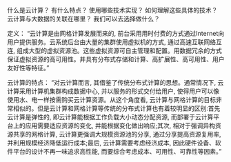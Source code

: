 什么是云计算？
有什么特点？
使用哪些技术实现？
如何理解这些具体的技术？
云计算与大数据的关联在哪里？
我们可以去选择做什么？



定义：
“云计算是由网格计算发展而来的, 前台采用用时付费的方式通过Internet向用户提供服务。云系统后台由大量的集群使用虚拟机的方式, 通过高速互联网络互连, 组成大型的虚拟资源池。这些虚拟资源可自主管理和配置。用数据冗余的方式保证虚拟资源的高可用性。并具有分布式存储和计算、高扩展性、高可用性、用户友好性等特征。”

云计算的特点：
“对云计算而言, 其借鉴了传统分布式计算的思想。通常情况下, 云计算采用计算机集群构成数据中心, 并以服务的形式交付给用户, 使得用户可以像使用水、电一样按需购买云计算资源。从这个角度看, 云计算与网格计算的目标非常相似的。但是云计算和网格计算等传统的分布式计算也有着较明显的区别:首先云计算是弹性的, 即云计算能根据工作负载大小动态分配资源, 而部署于云计算平台上的应用需要适应资源的变化, 并能根据变化做出响应;其次, 相对于强调异构资源共享的网格计算, 云计算更强调大规模资源池的分享, 通过分享提高资源复用率, 并利用规模经济降低运行成本;最后, 云计算需要考虑经济成本, 因此硬件设备、软件平台的设计不再一味追求高性能, 而要综合考虑成本、可用性、可靠性等因素。”